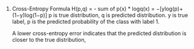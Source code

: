 
1. Cross-Entropy Formula
    H(p,q) = - sum of p(x) * logq(x)
           = −[ylog(p)+(1−y)log(1−p)]
    p is true distribution, q is predicted distribution.
    y is true label, p is the predicted probability of the class with label 1.

    A lower cross-entropy error indicates that the predicted distribution is closer to the true distribution,


   

